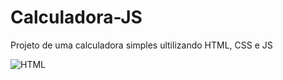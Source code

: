 # Calculadora-JS
 Projeto de uma calculadora simples ultilizando HTML, CSS e JS

![HTML](https://user-images.githubusercontent.com/86489781/160394624-86425d26-96a6-42f6-b24f-30be83122b5a.png)
